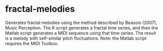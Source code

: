# fractal-melodies
Generates fractal melodies using the method described by Beavois (2007), Music Perception. The R script generates a fractal time series, and then the Matlab script generates a MIDI sequence using that time series. The result is a melody with self-similar pitch fluctuations. Note: the Matlab script requires the MIDI Toolbox.

